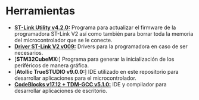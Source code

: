 # Herramientas
- [**ST-Link Utility v4.2.0:**](https://mega.nz/#!QV1TXLAT!Y73cdlk7VoX1JEcJUEXq_f8zoP7d3f-Dws4z2haY5rI) Programa para actualizar el firmware de la programadora ST-Link V2 así como también para borrar toda la memoria del microcontrolador que se le conecte.
- [**Driver ST-Link V2 v009:**](https://mega.nz/#!MIU3RDqZ!24mgj08LREwJIfd0DjjUetatYBah3xR3FFQ91TkciHk) Drivers para la programadora en caso de ser necesarios.
- [**STM32CubeMX:**] Programa para generar la inicialización de los periféricos de manera gráfica.
- [**Atollic TrueSTUDIO v9.0.0:**] IDE utilizado en este repositorio para desarrollar aplicaciones para el microcontrolador.
- [**CodeBlocks v17.12 + TDM-GCC v5.1.0:**](https://mega.nz/#!1Ak3XZyS!zgQzpoo2xkLIfxc7qaj0maVNmPs9aZSQumQWizqGMKU) IDE y compilador para desarrollar aplicaciones de escritorio.

